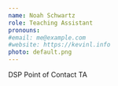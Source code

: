 ```yaml
---
name: Noah Schwartz
role: Teaching Assistant
pronouns: 
#email: me@example.com
#website: https://kevinl.info
photo: default.png
---
```

DSP Point of Contact TA